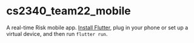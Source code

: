 # cs2340_team22_mobile

A real-time Risk mobile app. [Install Flutter](https://flutter.dev/docs/get-started/install), plug in your phone or set up a virtual device, and then run `flutter run`.